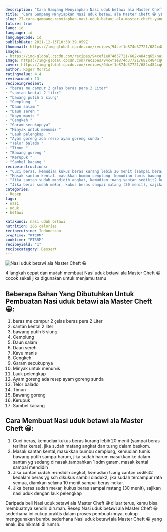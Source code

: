 ```yaml
---
description: "Cara Gampang Menyiapkan Nasi uduk betawi ala Master Cheft 😀 yang Sempurna"
title: "Cara Gampang Menyiapkan Nasi uduk betawi ala Master Cheft 😀 yang Sempurna"
slug: 27-cara-gampang-menyiapkan-nasi-uduk-betawi-ala-master-cheft-yang-sempurna
future: true
lang: id
language: id
languageCode: id
publishDate: 2021-12-15T10:38:39.059Z 
thumbnail: https://img-global.cpcdn.com/recipes/94cef1e874d37721/682x484cq65/nasi-uduk-betawi-ala-master-cheft-foto-resep-utama.png
images:
- https://img-global.cpcdn.com/recipes/94cef1e874d37721/682x484cq65/nasi-uduk-betawi-ala-master-cheft-foto-resep-utama.png
image: https://img-global.cpcdn.com/recipes/94cef1e874d37721/682x484cq65/nasi-uduk-betawi-ala-master-cheft-foto-resep-utama.png
cover: https://img-global.cpcdn.com/recipes/94cef1e874d37721/682x484cq65/nasi-uduk-betawi-ala-master-cheft-foto-resep-utama.png
author: Roger Morris
ratingvalue: 4.4
reviewcount: 13
recipeingredient:
- "beras me campur 2 gelas beras pera 2 Liter"
- "santan kental 2 liter"
- "bawang putih 5 siung"
- "Cemplung  "
- "Daun salam "
- "Daun sereh "
- "Kayu manis "
- "Cengkeh "
- "Garam secukupnya"
- "Minyak untuk menumis "
- "Lauk pelengkap  "
- "Ayam goreng ada resep ayam goreng sunda "
- "Telor balado "
- "Timun "
- "Bawang goreng "
- "Kerupuk "
- "Sambel kacang "
recipeinstructions:
- "Cuci beras, kemudian kukus beras kurang lebih 20 menit (sampai beras terlihar keras), jika sudah matang angkat dan tuang dalam baskom."
- "Masak santan kental, masukkan bumbu cemplung, kemudian tumis bawang putih sampai harum, jika sudah harum masukkan ke dalam santan yg sedang dimasak,tambahkan 1 sdm garam, masak kental sampai mendidih"
- "Jika santan sudah mendidih angkat, kemudian tuang santan sedikit2 kedalam beras yg sdh dikukus sambil diaduk2, jika sudah tercampur rata semua, diamkan selama 10 menit sampai beras mekar."
- "Jika beras sudah mekar, kukus beras sampai matang (30 menit), sajikan nasi uduk dengan lauk pelengkap"
categories:
- Resep
tags:
- nasi
- uduk
- betawi

katakunci: nasi uduk betawi 
nutrition: 266 calories
recipecuisine: Indonesian
preptime: "PT28M"
cooktime: "PT35M"
recipeyield: "1"
recipecategory: Dessert
---
```



![Nasi uduk betawi ala Master Cheft 😀](https://img-global.cpcdn.com/recipes/94cef1e874d37721/682x484cq65/nasi-uduk-betawi-ala-master-cheft-foto-resep-utama.png)

4 langkah cepat dan mudah membuat  Nasi uduk betawi ala Master Cheft 😀 cocok sekali jika digunakan untuk menjamu tamu

<!--inarticleads1-->

## Beberapa Bahan Yang Dibutuhkan Untuk Pembuatan Nasi uduk betawi ala Master Cheft 😀:

1. beras me campur 2 gelas beras pera 2 Liter
1. santan kental 2 liter
1. bawang putih 5 siung
1. Cemplung  
1. Daun salam 
1. Daun sereh 
1. Kayu manis 
1. Cengkeh 
1. Garam secukupnya
1. Minyak untuk menumis 
1. Lauk pelengkap  
1. Ayam goreng ada resep ayam goreng sunda 
1. Telor balado 
1. Timun 
1. Bawang goreng 
1. Kerupuk 
1. Sambel kacang 



<!--inarticleads2-->

## Cara Membuat Nasi uduk betawi ala Master Cheft 😀:

1. Cuci beras, kemudian kukus beras kurang lebih 20 menit (sampai beras terlihar keras), jika sudah matang angkat dan tuang dalam baskom.
1. Masak santan kental, masukkan bumbu cemplung, kemudian tumis bawang putih sampai harum, jika sudah harum masukkan ke dalam santan yg sedang dimasak,tambahkan 1 sdm garam, masak kental sampai mendidih
1. Jika santan sudah mendidih angkat, kemudian tuang santan sedikit2 kedalam beras yg sdh dikukus sambil diaduk2, jika sudah tercampur rata semua, diamkan selama 10 menit sampai beras mekar.
1. Jika beras sudah mekar, kukus beras sampai matang (30 menit), sajikan nasi uduk dengan lauk pelengkap




Daripada   beli  Nasi uduk betawi ala Master Cheft 😀  diluar terus, kamu  bisa membuatnya sendiri dirumah. Resep  Nasi uduk betawi ala Master Cheft 😀  sederhana ini cukup praktis dalam proses pembuatannya, cukup menggunakan bumbu sederhana  Nasi uduk betawi ala Master Cheft 😀  yang enak, ibu nikmati di rumah.
